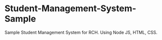 # Student-Management-System-Sample
Sample Student Management System for RCH. Using Node JS, HTML, CSS.
